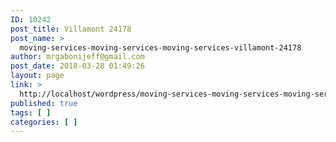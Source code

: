 ```yaml
---
ID: 10242
post_title: Villamont 24178
post_name: >
  moving-services-moving-services-moving-services-villamont-24178
author: mrgabonijeff@gmail.com
post_date: 2018-03-28 01:49:26
layout: page
link: >
  http://localhost/wordpress/moving-services-moving-services-moving-services-villamont-24178/
published: true
tags: [ ]
categories: [ ]
---
```

